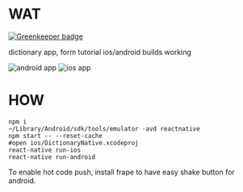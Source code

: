 # WAT

[![Greenkeeper badge](https://badges.greenkeeper.io/syzer/dictionary-react-native.svg)](https://greenkeeper.io/)

dictionary app, form tutorial
ios/android builds working

![android app](https://raw.github.com/syzer/dictionary-react-native/master/asset/android-dictionary.png)
![ios app](https://raw.github.com/syzer/dictionary-react-native/master/asset/ios-dictionary.png)

# HOW

```
npm i
~/Library/Android/sdk/tools/emulator -avd reactnative
npm start -- --reset-cache
#open ios/DictionaryNative.xcodeproj
react-native run-ios
react-native run-android
```

To enable hot code push, install frape to have easy shake button for android.
